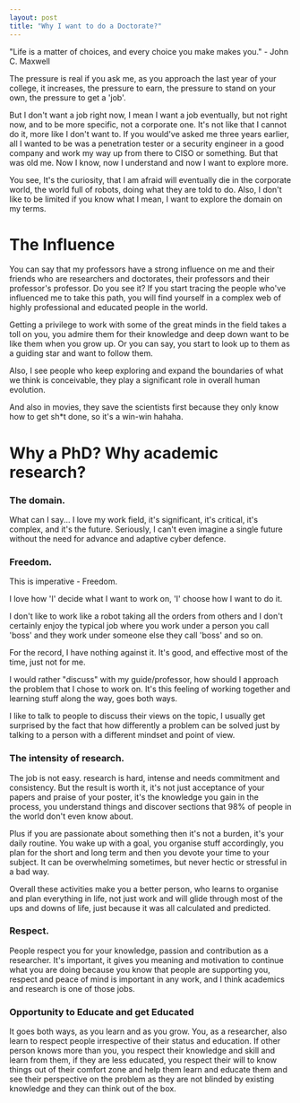 ```yaml
---
layout: post
title: "Why I want to do a Doctorate?"
---
```


<div class="message">
"Life is a matter of choices, and every choice you make makes you."
- John C. Maxwell
</div>

The pressure is real if you ask me, as you approach the last year of your college, it increases, the pressure to earn, the pressure to stand on your own, the pressure to get a 'job'.

But I don't want a job right now, I mean I want a job eventually, but not right now, and to be more specific, not a corporate one.
It's not like that I cannot do it, more like I don't want to. If you would've asked me three years earlier, all I wanted to be was a penetration tester or a security engineer in a good company and work my way up from there to CISO or something. But that was old me.
Now I know, now I understand and now I want to explore more.

You see, It's the curiosity, that I am afraid will eventually die in the corporate world, the world full of robots, doing what they are told to do.
Also, I don't like to be limited if you know what I mean,  I want to explore the domain on my terms. 
<!--more-->

# The Influence 

You can say that my professors have a strong influence on me and their friends who are researchers and doctorates, their professors and their professor's professor. Do you see it? If you start tracing the people who've influenced me to take this path, you will find yourself in a complex web of highly professional and educated people in the world.

Getting a privilege to work with some of the great minds in the field takes a toll on you, you admire them for their knowledge and deep down want to be like them when you grow up. Or you can say, you start to look up to them as a guiding star and want to follow them.

Also, I see people who keep exploring and expand the boundaries of what we think is conceivable, they play a significant role in overall human evolution.

And also in movies, they save the scientists first because they only know how to get sh\*t done, so it's a win-win hahaha.

# Why a PhD? Why academic research?

### The domain.
What can I say... I love my work field, it's significant, it's critical, it's complex, and it's the future. Seriously, I can't even imagine a single future without the need for advance and adaptive cyber defence.


### Freedom.
This is imperative - Freedom.

I love how 'I' decide what I want to work on, 'I' choose how I want to do it.

I don't like to work like a robot taking all the orders from others and I don't certainly enjoy the typical job where you work under a person you call 'boss' and they work under someone else they call 'boss' and so on.

For the record, I have nothing against it. It's good, and effective most of the time, just not for me.

I would rather "discuss" with my guide/professor, how should I approach the problem that I chose to work on. It's this feeling of working together and learning stuff along the way, goes both ways.

I like to talk to people to discuss their views on the topic, I usually get surprised by the fact that how differently a problem can be solved just by talking to a person with a different mindset and point of view.





### The intensity of research.
The job is not easy. research is hard, intense and needs commitment and consistency. But the result is worth it, it's not just acceptance of your papers and praise of your poster, it's the knowledge you gain in the process, you understand things and discover sections that 98% of people in the world don't even know about.

Plus if you are passionate about something then it's not a burden, it's your daily routine. You wake up with a goal, you organise stuff accordingly, you plan for the short and long term and then you devote your time to your subject. It can be overwhelming sometimes, but never hectic or stressful in a bad way.

Overall these activities make you a better person, who learns to organise and plan everything in life, not just work and will glide through most of the ups and downs of life, just because it was all calculated and predicted.



### Respect.

People respect you for your knowledge, passion and contribution as a researcher. It's important, it gives you meaning and motivation to continue what you are doing because you know that people are supporting you, respect and peace of mind is important in any work, and I think academics and research is one of those jobs.



### Opportunity to Educate and get Educated


It goes both ways, as you learn and as you grow. You, as a researcher, also learn to respect people irrespective of their status and education.
If other person knows more than you, you respect their knowledge and skill and learn from them, if they are less educated, you respect their will to know things out of their comfort zone and help them learn and educate them and see their perspective on the problem as they are not blinded by existing knowledge and they can think out of the box.


